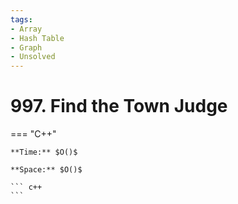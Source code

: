 ```yaml
---
tags:
- Array
- Hash Table
- Graph
- Unsolved
---
```



# 997. Find the Town Judge

=== "C++"

    **Time:** $O()$

    **Space:** $O()$

    ``` c++
    ```